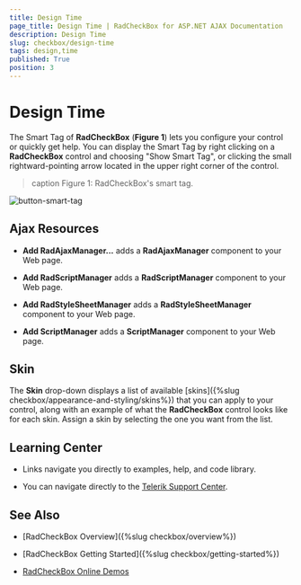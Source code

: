 ```yaml
---
title: Design Time
page_title: Design Time | RadCheckBox for ASP.NET AJAX Documentation
description: Design Time
slug: checkbox/design-time
tags: design,time
published: True
position: 3
---
```


# Design Time

The Smart Tag of **RadCheckBox** (**Figure 1**) lets you configure your control or quickly get help. You can display the Smart Tag by right clicking on a **RadCheckBox** control and choosing "Show Smart Tag", or clicking the small rightward-pointing arrow located in the upper right corner of the control.

>caption Figure 1: RadCheckBox's smart tag.

![button-smart-tag](images/checkbox-smart-tag.png)

## Ajax Resources

* **Add RadAjaxManager...** adds a **RadAjaxManager** component to your Web page.

* **Add RadScriptManager** adds a **RadScriptManager** component to your Web page.

* **Add RadStyleSheetManager** adds a **RadStyleSheetManager** component to your Web page.

* **Add ScriptManager** adds a **ScriptManager** component to your Web page.

## Skin

The **Skin** drop-down displays a list of available [skins]({%slug checkbox/appearance-and-styling/skins%}) that you can apply to your control, along with an example of what the **RadCheckBox** control looks like for each skin. Assign a skin by selecting the one you want from the list.

## Learning Center

* Links navigate you directly to examples, help, and code library.

* You can navigate directly to the [Telerik Support Center](https://www.telerik.com/support/home.aspx).

## See Also

 * [RadCheckBox Overview]({%slug checkbox/overview%})
 
 * [RadCheckBox Getting Started]({%slug checkbox/getting-started%})
 
 * [RadCheckBox Online Demos](https://demos.telerik.com/aspnet-ajax/checkbox/examples/overview/defaultcs.aspx)

